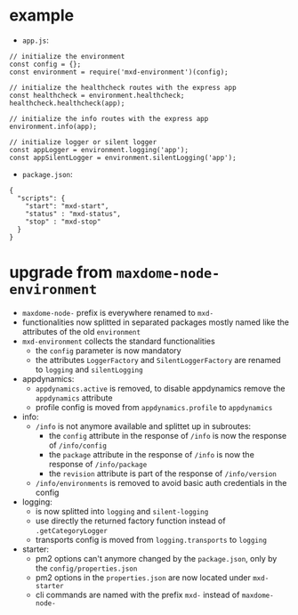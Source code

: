 # example

* ```app.js```:
```
// initialize the environment
const config = {};
const environment = require('mxd-environment')(config);

// initialize the healthcheck routes with the express app
const healthcheck = environment.healthcheck;
healthcheck.healthcheck(app);

// initialize the info routes with the express app
environment.info(app);

// initialize logger or silent logger
const appLogger = environment.logging('app');
const appSilentLogger = environment.silentLogging('app');
```

* ```package.json```:
```
{
  "scripts": {
    "start": "mxd-start",
    "status" : "mxd-status",
    "stop" : "mxd-stop"
  }
}
```

# upgrade from ```maxdome-node-environment```

* ```maxdome-node-``` prefix is everywhere renamed to ```mxd-```
* functionalities now splitted in separated packages mostly named like the attributes of the old ```environment```
* ```mxd-environment``` collects the standard functionalities
  * the ```config``` parameter is now mandatory
  * the attributes ```LoggerFactory``` and ```SilentLoggerFactory``` are renamed to ```logging``` and ```silentLogging```
* appdynamics:
  * ```appdynamics.active``` is removed, to disable appdynamics remove the ```appdynamics``` attribute
  * profile config is moved from ```appdynamics.profile``` to ```appdynamics```
* info:
  * ```/info``` is not anymore available and splittet up in subroutes:
    * the ```config``` attribute in the response of ```/info``` is now the response of ```/info/config```
    * the ```package``` attribute in the response of ```/info``` is now the response of ```/info/package```
    * the ```revision``` attribute is part of the response of ```/info/version```
  * ```/info/environments``` is removed to avoid basic auth credentials in the config
* logging:
  * is now splitted into ```logging``` and ```silent-logging```
  * use directly the returned factory function instead of ```.getCategoryLogger```
  * transports config is moved from ```logging.transports``` to ```logging```
* starter:
  * pm2 options can't anymore changed by the ```package.json```, only by the ```config/properties.json```
  * pm2 options in the ```properties.json``` are now located under ```mxd-starter```
  * cli commands are named with the prefix ```mxd-``` instead of ```maxdome-node-```
